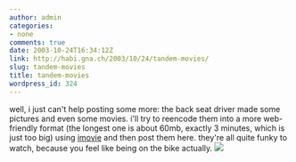 ```yaml
---
author: admin
categories:
- none
comments: true
date: 2003-10-24T16:34:12Z
link: http://habi.gna.ch/2003/10/24/tandem-movies/
slug: tandem-movies
title: tandem-movies
wordpress_id: 324
---
```


well, i just can't help posting some more:
the back seat driver made some pictures and even some movies.
i'll try to reencode them into a more web-friendly format (the longest one is about 60mb, exactly 3 minutes, which is just too big) using [imovie](http://www.apple.com/imovie/) and then post them here. 
they're all quite funky to watch, because you feel like being on the bike actually.
[![](http://habi.gna.ch/blog/images/tandemmovies-tm.jpg)](http://habi.gna.ch/blog/images/tandemmovies.jpg)
